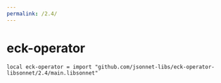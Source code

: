 ```yaml
---
permalink: /2.4/
---
```


# eck-operator

```jsonnet
local eck-operator = import "github.com/jsonnet-libs/eck-operator-libsonnet/2.4/main.libsonnet"
```


